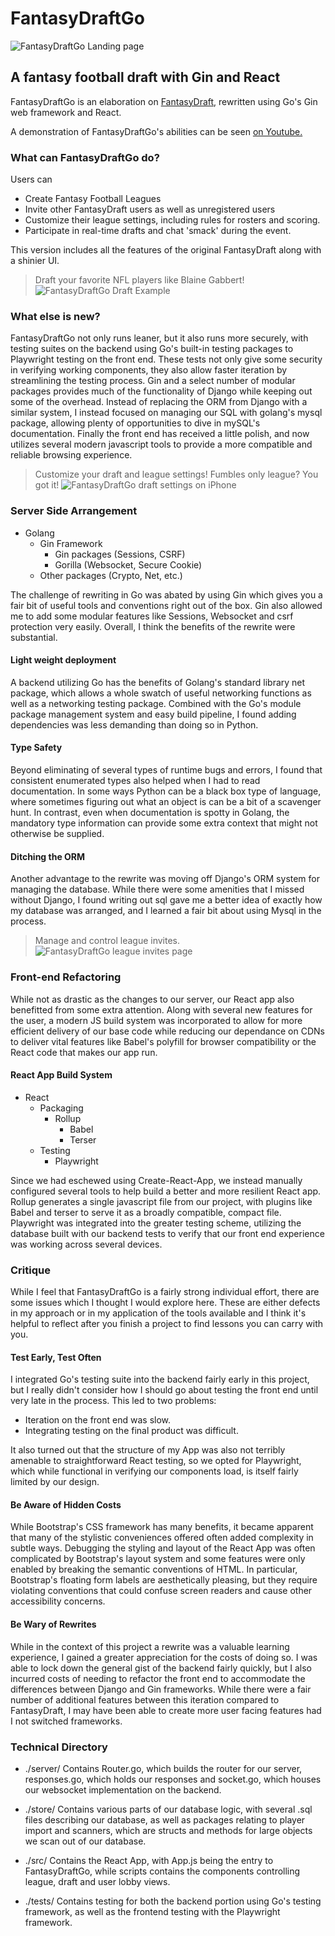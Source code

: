 # FantasyDraftGo
![FantasyDraftGo Landing page](/src/docs/LandingPixel.png)

## A fantasy football draft with Gin and React

FantasyDraftGo is an elaboration on [FantasyDraft](https://github.com/PhiloTFarnsworth/FantasyDraftPrototype), rewritten using Go's Gin web framework and React.

A demonstration of FantasyDraftGo's abilities can be seen [on Youtube.](https://youtu.be/L6jHyUtb-ZA)

### What can FantasyDraftGo do?
Users can
* Create Fantasy Football Leagues
* Invite other FantasyDraft users as well as unregistered users
* Customize their league settings, including rules for rosters and scoring.
* Participate in real-time drafts and chat 'smack' during the event.

This version includes all the features of the original FantasyDraft along with a shinier UI.

> Draft your favorite NFL players like Blaine Gabbert!
![FantasyDraftGo Draft Example](/src/docs/draftChat.png)

### What else is new?
FantasyDraftGo not only runs leaner, but it also runs more securely, with testing suites on the backend using Go's built-in testing packages to Playwright testing on the front end.  These tests not only give some security in verifying working components, they also allow faster iteration by streamlining the testing process.  Gin and a select number of modular packages provides much of the functionality of Django while keeping out some of the overhead.  Instead of replacing the ORM from Django with a similar system, I instead focused on managing our SQL with golang's mysql package, allowing plenty of opportunities to dive in mySQL's documentation.  Finally the front end has received a little polish, and now utilizes several modern javascript tools to provide a more compatible and reliable browsing experience.

> Customize your draft and league settings!  Fumbles only league?  You got it!
![FantasyDraftGo draft settings on iPhone](src/docs/SettingsiPhone.png)

### Server Side Arrangement
* Golang
  * Gin Framework
    * Gin packages (Sessions, CSRF)
    * Gorilla (Websocket, Secure Cookie)
  * Other packages (Crypto, Net, etc.)

The challenge of rewriting in Go was abated by using Gin which gives you a fair bit of useful tools and conventions right out of the box.  Gin also allowed me to add some modular features like Sessions, Websocket and csrf protection very easily.  Overall, I think the benefits of the rewrite were substantial.

#### Light weight deployment
A backend utilizing Go has the benefits of Golang's standard library net package, which allows a whole swatch of useful networking functions as well as a networking testing package.  Combined with the Go's module package management system and easy build pipeline, I found adding dependencies was less demanding than doing so in Python.

#### Type Safety 
Beyond eliminating of several types of runtime bugs and errors, I found that consistent enumerated types also helped when I had to read documentation.  In some ways Python can be a black box type of language, where sometimes figuring out what an object is can be a bit of a scavenger hunt.  In contrast, even when documentation is spotty in Golang, the mandatory type information can provide some extra context that might not otherwise be supplied.

#### Ditching the ORM
Another advantage to the rewrite was moving off Django's ORM system for managing the database.  While there were some amenities that I missed without Django, I found writing out sql gave me a better idea of exactly how my database was arranged, and I learned a fair bit about using Mysql in the process.

> Manage and control league invites.
![FantasyDraftGo league invites page](src/docs/Invites.png)

### Front-end Refactoring
While not as drastic as the changes to our server, our React app also benefitted from some extra attention.  Along with several new features for the user, a modern JS build system was incorporated to allow for more efficient delivery of our base code while reducing our dependance on CDNs to deliver vital features like Babel's polyfill for browser compatibility or the React code that makes our app run.

#### React App Build System
* React
  * Packaging
    * Rollup
      * Babel
      * Terser
  * Testing
    * Playwright

Since we had eschewed using Create-React-App, we instead manually configured several tools to help build a better and more resilient React app.  Rollup generates a single javascript file from our project, with plugins like Babel and terser to serve it as a broadly compatible, compact file.  Playwright was integrated into the greater testing scheme, utilizing the database built with our backend tests to verify that our front end experience was working across several devices.

### Critique
While I feel that FantasyDraftGo is a fairly strong individual effort, there are some issues which I thought I would explore here.  These are either defects in my approach or in my application of the tools available and I think it's helpful to reflect after you finish a project to find lessons you can carry with you.

#### Test Early, Test Often
I integrated Go's testing suite into the backend fairly early in this project, but I really didn't consider how I should go about testing the front end until very late in the process.  This led to two problems:

* Iteration on the front end was slow.
* Integrating testing on the final product was difficult.

It also turned out that the structure of my App was also not terribly amenable to straightforward React testing, so we opted for Playwright, which while functional in verifying our components load, is itself fairly limited by our design.

#### Be Aware of Hidden Costs
While Bootstrap's CSS framework has many benefits, it became apparent that many of the stylistic conveniences offered often added complexity in subtle ways.  Debugging the styling and layout of the React App was often complicated by Bootstrap's layout system and some features were only enabled by breaking the semantic conventions of HTML.  In particular, Bootstrap's floating form labels are aesthetically pleasing, but they require violating conventions that could confuse screen readers and cause other accessibility concerns.

#### Be Wary of Rewrites
While in the context of this project a rewrite was a valuable learning experience, I gained a greater appreciation for the costs of doing so.  I was able to lock down the general gist of the backend fairly quickly, but I also incurred costs of needing to refactor the front end to accommodate the differences between Django and Gin frameworks.  While there were a fair number of additional features between this iteration compared to FantasyDraft, I may have been able to create more user facing features had I not switched frameworks.

### Technical Directory

* ./server/
Contains Router.go, which builds the router for our server, responses.go, which holds our responses and socket.go, which houses our websocket implementation on the backend.

* ./store/
Contains various parts of our database logic, with several .sql files describing our database, as well as packages relating to player import and scanners, which are structs and methods for large objects we scan out of our database.

* ./src/
Contains the React App, with App.js being the entry to FantasyDraftGo, while scripts contains the components controlling league, draft and user lobby views.

* ./tests/
Contains testing for both the backend portion using Go's testing framework, as well as the frontend testing with the Playwright framework.